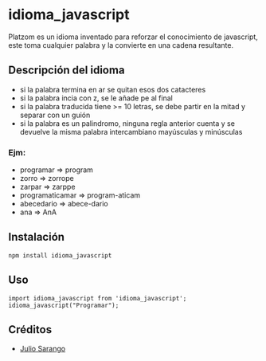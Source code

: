 # idioma_javascript

Platzom es un idioma inventado para reforzar el conocimiento de javascript, este toma cualquier palabra
y la convierte en una cadena resultante.

## Descripción del idioma
- si la palabra termina en ar se quitan esos dos catacteres
- si la palabra incia con z, se le añade pe al final
- si la palabra traducida tiene >= 10 letras, se debe partir en la mitad y separar con un guión
- si la palabra es un palindromo, ninguna regla anterior cuenta y se devuelve la misma palabra intercambiano mayúsculas y minúsculas
### Ejm:
- programar        => program
- zorro            => zorrope
- zarpar           => zarppe
- programaticamar  => program-aticam
- abecedario       => abece-dario
- ana              => AnA

## Instalación

```
npm install idioma_javascript
```

## Uso
```
import idioma_javascript from 'idioma_javascript';
idioma_javascript("Programar");
```

## Créditos
- [Julio Sarango](https://twitter.com/jsarangoq)


